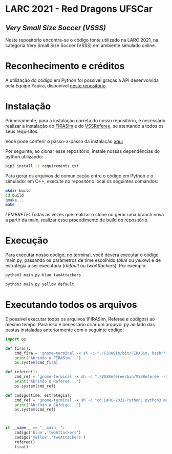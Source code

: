 # LARC 2021 - Red Dragons UFSCar
## _Very Small Size Soccer (VSSS)_

Neste repositório encontra-se o código fonte utilizado na LARC 2021, na categoria Very Small Size Soccer (VSSS) em ambiente simulado online.

# Reconhecimento e créditos

A utilização do código em Python foi possível graças a API desenvolvida pela Equipe Yapira, disponível [neste repositório](https://github.com/YapiraUFPR/FIRAClient). 

# Instalação

Primeiramente, para a instalação correta do nosso repositório, é necessário realizar a instalação do [FIRASim](https://github.com/IEEEVSS/FIRASim) e do [VSSReferee](https://github.com/VSSSLeague/VSSReferee), se atentando a todos os seus requisitos.

Você pode conferir o passo-a-passo da instalação [aqui](SETUP.md)

Por seguinte, ao clonar esse repositório, instale nossas dependências do python utilizando:

```sh
pip3 install -r requirements.txt
```

Para gerar os arquivos de comunicação entre o código em Python e o simulador em C++, execute no repositório local os seguintes comandos:

```sh
mkdir build
cd build
qmake ..
make
```

*LEMBRETE:* Todas as vezes que realizar o clone ou gerar uma branch nova a partir da main, realizar esse procedimento de build do repositório.

# Execução

Para executar nosso código, no terminal, você deverá executar o código main.py, passando os parâmetros de time escolhido (*blue* ou *yellow*) e de estratégia a ser executada (*default* ou *twoAttackers*). Por exemplo:

```sh
python3 main.py blue twoAttackers
```

```sh
python3 main.py yellow default
```
# Executando todos os arquivos

É possível executar todos os arquivos (FIRASim, Referee e códigos) ao mesmo tempo. Para isso é necessário criar um arquivo .py ao lado das pastas instaladas anteriormente com o seguinte código:

```python
import os

def fira():
	cmd_fira = 'gnome-terminal -x sh -c "./FIRASim/bin/FIRASim; bash"'
	print("Abrindo o FIRASim...")
	os.system(cmd_fira)

def referee():
	cmd_ref = 'gnome-terminal -x sh -c "./VSSReferee/bin/VSSReferee --3v3; bash"'
	print("Abrindo o Referee...")
	os.system(cmd_ref)

def codigo(time, estrategia):
	cmd_ref = 'gnome-terminal -x sh -c "cd LARC-2021-Python; python3 main.py'+ ' ' + time + ' ' + estrategia + '; bash"'
	print("Abrindo o CÃ³digo...")
	os.system(cmd_ref)



if __name__ == "__main__":
	codigo('blue','twoAttackers')	
	codigo('yellow','twoAttackers')	
	referee()
	fira()
```
